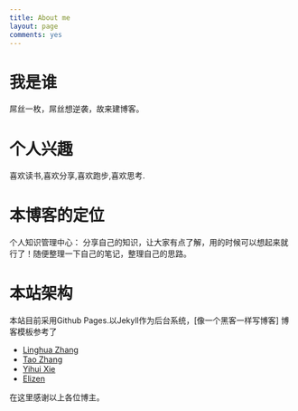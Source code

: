 ```yaml
---
title: About me
layout: page
comments: yes
---
```


# 我是谁
屌丝一枚，屌丝想逆袭，故来建博客。

# 个人兴趣
喜欢读书,喜欢分享,喜欢跑步,喜欢思考.
	

# 本博客的定位
个人知识管理中心：
	分享自己的知识，让大家有点了解，用的时候可以想起来就行了！随便整理一下自己的笔记，整理自己的思路。

# 本站架构

本站目前采用Github Pages.以Jekyll作为后台系统，[像一个黑客一样写博客]
博客模板参考了

- [Linghua Zhang](http://lhzhang.com/)
- [Tao Zhang](http://ztpala.com/)
- [Yihui Xie](http://yihui.name/cn/about/)
- [Elizen](http://code.elizen.me/about/)


在这里感谢以上各位博主。
